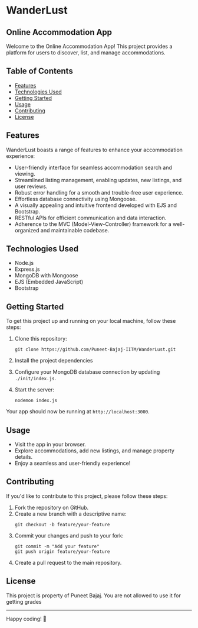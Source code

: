 # WanderLust

## Online Accommodation App

Welcome to the Online Accommodation App! This project provides a platform for users to discover, list, and manage accommodations.

## Table of Contents
- [Features](#features)
- [Technologies Used](#technologies-used)
- [Getting Started](#getting-started)
- [Usage](#usage)
- [Contributing](#contributing)
- [License](#license)


## Features
WanderLust boasts a range of features to enhance your accommodation experience:
- User-friendly interface for seamless accommodation search and viewing.
- Streamlined listing management, enabling updates, new listings, and user reviews.
- Robust error handling for a smooth and trouble-free user experience.
- Effortless database connectivity using Mongoose.
- A visually appealing and intuitive frontend developed with EJS and Bootstrap.
- RESTful APIs for efficient communication and data interaction.
- Adherence to the MVC (Model-View-Controller) framework for a well-organized and maintainable codebase.


## Technologies Used
- Node.js
- Express.js
- MongoDB with Mongoose
- EJS (Embedded JavaScript)
- Bootstrap

## Getting Started
To get this project up and running on your local machine, follow these steps:

1. Clone this repository:

   ```shell
   git clone https://github.com/Puneet-Bajaj-IITM/WanderLust.git
   ```

2. Install the project dependencies

3. Configure your MongoDB database connection by updating `./init/index.js`.

4. Start the server:

   ```shell
   nodemon index.js
   ```

Your app should now be running at `http://localhost:3000`.

## Usage
- Visit the app in your browser.
- Explore accommodations, add new listings, and manage property details.
- Enjoy a seamless and user-friendly experience!

## Contributing
If you'd like to contribute to this project, please follow these steps:

1. Fork the repository on GitHub.
2. Create a new branch with a descriptive name:
   ```shell
   git checkout -b feature/your-feature
   ```
3. Commit your changes and push to your fork:
   ```shell
   git commit -m "Add your feature"
   git push origin feature/your-feature
   ```
4. Create a pull request to the main repository.

## License
This project is property of Puneet Bajaj. You are not allowed to use it for getting grades

---

Happy coding! 🚀
